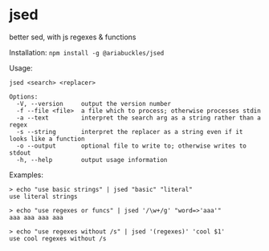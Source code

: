 # jsed
better sed, with js regexes &amp; functions

Installation: `npm install -g @ariabuckles/jsed`

Usage:

```
jsed <search> <replacer>

Options:
  -V, --version     output the version number
  -f --file <file>  a file which to process; otherwise processes stdin
  -a --text         interpret the search arg as a string rather than a regex
  -s --string       interpret the replacer as a string even if it looks like a function
  -o --output       optional file to write to; otherwise writes to stdout
  -h, --help        output usage information
```

Examples:

```
> echo "use basic strings" | jsed "basic" "literal"
use literal strings
```

```
> echo "use regexes or funcs" | jsed '/\w+/g' "word=>'aaa'"
aaa aaa aaa aaa
```

```
> echo "use regexes without /s" | jsed '(regexes)' 'cool $1'
use cool regexes without /s
```
